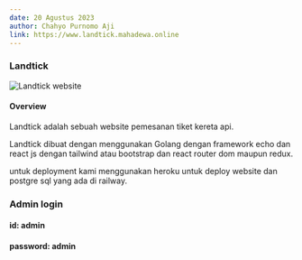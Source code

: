 ```yaml
---
date: 20 Agustus 2023
author: Chahyo Purnomo Aji
link: https://www.landtick.mahadewa.online
---
```


### Landtick

![Landtick website](/images/portfolio/1.png)

#### Overview

Landtick adalah sebuah website pemesanan tiket kereta api.

Landtick dibuat dengan menggunakan Golang dengan framework echo dan react js dengan tailwind atau bootstrap dan react router dom maupun redux. 

untuk deployment kami menggunakan heroku untuk deploy website dan postgre sql yang ada di railway.

### Admin login
#### id: admin
#### password: admin




